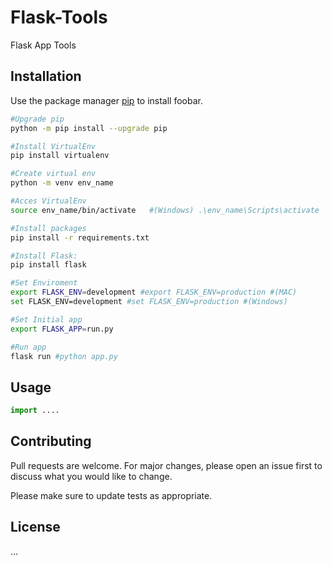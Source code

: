 # Flask-Tools
Flask App Tools


## Installation

Use the package manager [pip](https://pip.pypa.io/en/stable/) to install foobar.

```bash
#Upgrade pip
python -m pip install --upgrade pip

#Install VirtualEnv
pip install virtualenv

#Create virtual env
python -m venv env_name

#Acces VirtualEnv
source env_name/bin/activate   #(Windows) .\env_name\Scripts\activate

#Install packages
pip install -r requirements.txt

#Install Flask:
pip install flask

#Set Enviroment
export FLASK_ENV=development #export FLASK_ENV=production #(MAC)
set FLASK_ENV=development #set FLASK_ENV=production #(Windows)

#Set Initial app
export FLASK_APP=run.py

#Run app
flask run #python app.py
```

## Usage

```python
import ....
```

## Contributing
Pull requests are welcome. For major changes, please open an issue first to discuss what you would like to change.

Please make sure to update tests as appropriate.

## License
...
